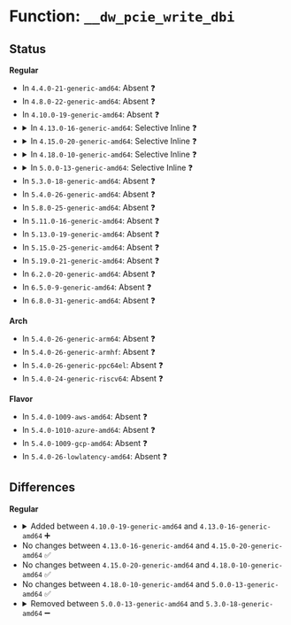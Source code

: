 # Function: <code>__dw_pcie_write_dbi</code>

## Status
<b>Regular</b>
<ul>
<li>
In <code>4.4.0-21-generic-amd64</code>: Absent ❓
</li>
<li>
In <code>4.8.0-22-generic-amd64</code>: Absent ❓
</li>
<li>
In <code>4.10.0-19-generic-amd64</code>: Absent ❓
</li>
<li>
<details>
<summary>In <code>4.13.0-16-generic-amd64</code>: Selective Inline ❓</summary>

```c
void __dw_pcie_write_dbi(struct dw_pcie * pci, void * base, u32 reg, size_t size, u32 val)
```

```json
{
  "name": "__dw_pcie_write_dbi",
  "collision_type": "Unique Global",
  "inline_type": "Selective",
  "funcs": [
    {
      "addr": 18446744071583903648,
      "name": "__dw_pcie_write_dbi",
      "external": true,
      "loc": "drivers/pci/dwc/pcie-designware.c:80",
      "file": "drivers/pci/dwc/pcie-designware.c",
      "inline": "not declared, inlined",
      "caller_inline": [],
      "caller_func": [
        "drivers/pci/dwc/pcie-designware.c:dw_pcie_disable_atu",
        "drivers/pci/dwc/pcie-designware.c:dw_pcie_disable_atu",
        "drivers/pci/dwc/pcie-designware.c:dw_pcie_prog_inbound_atu",
        "drivers/pci/dwc/pcie-designware.c:dw_pcie_prog_inbound_atu",
        "drivers/pci/dwc/pcie-designware.c:dw_pcie_prog_inbound_atu",
        "drivers/pci/dwc/pcie-designware.c:dw_pcie_prog_inbound_atu",
        "drivers/pci/dwc/pcie-designware.c:dw_pcie_prog_inbound_atu",
        "drivers/pci/dwc/pcie-designware.c:dw_pcie_prog_inbound_atu_unroll",
        "drivers/pci/dwc/pcie-designware.c:dw_pcie_prog_inbound_atu_unroll",
        "drivers/pci/dwc/pcie-designware.c:dw_pcie_prog_inbound_atu_unroll",
        "drivers/pci/dwc/pcie-designware.c:dw_pcie_prog_inbound_atu_unroll",
        "drivers/pci/dwc/pcie-designware.c:dw_pcie_prog_outbound_atu",
        "drivers/pci/dwc/pcie-designware.c:dw_pcie_prog_outbound_atu",
        "drivers/pci/dwc/pcie-designware.c:dw_pcie_prog_outbound_atu",
        "drivers/pci/dwc/pcie-designware.c:dw_pcie_prog_outbound_atu",
        "drivers/pci/dwc/pcie-designware.c:dw_pcie_prog_outbound_atu",
        "drivers/pci/dwc/pcie-designware.c:dw_pcie_prog_outbound_atu",
        "drivers/pci/dwc/pcie-designware.c:dw_pcie_prog_outbound_atu",
        "drivers/pci/dwc/pcie-designware.c:dw_pcie_prog_outbound_atu",
        "drivers/pci/dwc/pcie-designware.c:dw_pcie_prog_outbound_atu_unroll",
        "drivers/pci/dwc/pcie-designware.c:dw_pcie_prog_outbound_atu_unroll",
        "drivers/pci/dwc/pcie-designware.c:dw_pcie_prog_outbound_atu_unroll",
        "drivers/pci/dwc/pcie-designware.c:dw_pcie_prog_outbound_atu_unroll",
        "drivers/pci/dwc/pcie-designware.c:dw_pcie_prog_outbound_atu_unroll",
        "drivers/pci/dwc/pcie-designware.c:dw_pcie_prog_outbound_atu_unroll",
        "drivers/pci/dwc/pcie-designware.c:dw_pcie_prog_outbound_atu_unroll",
        "drivers/pci/dwc/pcie-designware-host.c:dw_pcie_setup_rc",
        "drivers/pci/dwc/pcie-designware-host.c:dw_pcie_setup_rc",
        "drivers/pci/dwc/pcie-designware-host.c:dw_pcie_setup_rc",
        "drivers/pci/dwc/pcie-designware-host.c:dw_pcie_setup_rc",
        "drivers/pci/dwc/pcie-designware-host.c:dw_pcie_setup_rc"
      ]
    }
  ],
  "symbols": [
    {
      "addr": 18446744071583903648,
      "name": "__dw_pcie_write_dbi",
      "section": ".text",
      "bind": "STB_GLOBAL",
      "size": 92
    }
  ]
}
```
</details>
</li>
<li>
<details>
<summary>In <code>4.15.0-20-generic-amd64</code>: Selective Inline ❓</summary>

```c
void __dw_pcie_write_dbi(struct dw_pcie * pci, void * base, u32 reg, size_t size, u32 val)
```

```json
{
  "name": "__dw_pcie_write_dbi",
  "collision_type": "Unique Global",
  "inline_type": "Selective",
  "funcs": [
    {
      "addr": 18446744071584166976,
      "name": "__dw_pcie_write_dbi",
      "external": true,
      "loc": "drivers/pci/dwc/pcie-designware.c:80",
      "file": "drivers/pci/dwc/pcie-designware.c",
      "inline": "not declared, inlined",
      "caller_inline": [],
      "caller_func": [
        "drivers/pci/dwc/pcie-designware.c:dw_pcie_disable_atu",
        "drivers/pci/dwc/pcie-designware.c:dw_pcie_disable_atu",
        "drivers/pci/dwc/pcie-designware.c:dw_pcie_prog_inbound_atu",
        "drivers/pci/dwc/pcie-designware.c:dw_pcie_prog_inbound_atu",
        "drivers/pci/dwc/pcie-designware.c:dw_pcie_prog_inbound_atu",
        "drivers/pci/dwc/pcie-designware.c:dw_pcie_prog_inbound_atu",
        "drivers/pci/dwc/pcie-designware.c:dw_pcie_prog_inbound_atu",
        "drivers/pci/dwc/pcie-designware.c:dw_pcie_prog_inbound_atu",
        "drivers/pci/dwc/pcie-designware.c:dw_pcie_prog_inbound_atu",
        "drivers/pci/dwc/pcie-designware.c:dw_pcie_prog_inbound_atu",
        "drivers/pci/dwc/pcie-designware.c:dw_pcie_prog_inbound_atu",
        "drivers/pci/dwc/pcie-designware.c:dw_pcie_prog_outbound_atu",
        "drivers/pci/dwc/pcie-designware.c:dw_pcie_prog_outbound_atu",
        "drivers/pci/dwc/pcie-designware.c:dw_pcie_prog_outbound_atu",
        "drivers/pci/dwc/pcie-designware.c:dw_pcie_prog_outbound_atu",
        "drivers/pci/dwc/pcie-designware.c:dw_pcie_prog_outbound_atu",
        "drivers/pci/dwc/pcie-designware.c:dw_pcie_prog_outbound_atu",
        "drivers/pci/dwc/pcie-designware.c:dw_pcie_prog_outbound_atu",
        "drivers/pci/dwc/pcie-designware.c:dw_pcie_prog_outbound_atu",
        "drivers/pci/dwc/pcie-designware.c:dw_pcie_prog_outbound_atu",
        "drivers/pci/dwc/pcie-designware.c:dw_pcie_prog_outbound_atu",
        "drivers/pci/dwc/pcie-designware.c:dw_pcie_prog_outbound_atu",
        "drivers/pci/dwc/pcie-designware.c:dw_pcie_prog_outbound_atu",
        "drivers/pci/dwc/pcie-designware.c:dw_pcie_prog_outbound_atu",
        "drivers/pci/dwc/pcie-designware.c:dw_pcie_prog_outbound_atu",
        "drivers/pci/dwc/pcie-designware.c:dw_pcie_prog_outbound_atu",
        "drivers/pci/dwc/pcie-designware-host.c:dw_pcie_setup_rc",
        "drivers/pci/dwc/pcie-designware-host.c:dw_pcie_setup_rc",
        "drivers/pci/dwc/pcie-designware-host.c:dw_pcie_setup_rc",
        "drivers/pci/dwc/pcie-designware-host.c:dw_pcie_setup_rc",
        "drivers/pci/dwc/pcie-designware-host.c:dw_pcie_setup_rc",
        "drivers/pci/dwc/pcie-designware-host.c:dw_pcie_setup_rc",
        "drivers/pci/dwc/pcie-designware-host.c:dw_pcie_setup_rc",
        "drivers/pci/dwc/pcie-designware-host.c:dw_pcie_setup_rc",
        "drivers/pci/dwc/pcie-designware-host.c:dw_pcie_setup_rc"
      ]
    }
  ],
  "symbols": [
    {
      "addr": 18446744071584166976,
      "name": "__dw_pcie_write_dbi",
      "section": ".text",
      "bind": "STB_GLOBAL",
      "size": 95
    }
  ]
}
```
</details>
</li>
<li>
<details>
<summary>In <code>4.18.0-10-generic-amd64</code>: Selective Inline ❓</summary>

```c
void __dw_pcie_write_dbi(struct dw_pcie * pci, void * base, u32 reg, size_t size, u32 val)
```

```json
{
  "name": "__dw_pcie_write_dbi",
  "collision_type": "Unique Global",
  "inline_type": "Selective",
  "funcs": [
    {
      "addr": 18446744071584385056,
      "name": "__dw_pcie_write_dbi",
      "external": true,
      "loc": "drivers/pci/controller/dwc/pcie-designware.c:77",
      "file": "drivers/pci/controller/dwc/pcie-designware.c",
      "inline": "not declared, inlined",
      "caller_inline": [],
      "caller_func": [
        "drivers/pci/controller/dwc/pcie-designware.c:dw_pcie_disable_atu",
        "drivers/pci/controller/dwc/pcie-designware.c:dw_pcie_disable_atu",
        "drivers/pci/controller/dwc/pcie-designware.c:dw_pcie_prog_inbound_atu",
        "drivers/pci/controller/dwc/pcie-designware.c:dw_pcie_prog_inbound_atu",
        "drivers/pci/controller/dwc/pcie-designware.c:dw_pcie_prog_inbound_atu",
        "drivers/pci/controller/dwc/pcie-designware.c:dw_pcie_prog_inbound_atu",
        "drivers/pci/controller/dwc/pcie-designware.c:dw_pcie_prog_inbound_atu",
        "drivers/pci/controller/dwc/pcie-designware.c:dw_pcie_prog_inbound_atu",
        "drivers/pci/controller/dwc/pcie-designware.c:dw_pcie_prog_inbound_atu",
        "drivers/pci/controller/dwc/pcie-designware.c:dw_pcie_prog_inbound_atu",
        "drivers/pci/controller/dwc/pcie-designware.c:dw_pcie_prog_inbound_atu",
        "drivers/pci/controller/dwc/pcie-designware.c:dw_pcie_prog_outbound_atu",
        "drivers/pci/controller/dwc/pcie-designware.c:dw_pcie_prog_outbound_atu",
        "drivers/pci/controller/dwc/pcie-designware.c:dw_pcie_prog_outbound_atu",
        "drivers/pci/controller/dwc/pcie-designware.c:dw_pcie_prog_outbound_atu",
        "drivers/pci/controller/dwc/pcie-designware.c:dw_pcie_prog_outbound_atu",
        "drivers/pci/controller/dwc/pcie-designware.c:dw_pcie_prog_outbound_atu",
        "drivers/pci/controller/dwc/pcie-designware.c:dw_pcie_prog_outbound_atu",
        "drivers/pci/controller/dwc/pcie-designware.c:dw_pcie_prog_outbound_atu",
        "drivers/pci/controller/dwc/pcie-designware.c:dw_pcie_prog_outbound_atu",
        "drivers/pci/controller/dwc/pcie-designware.c:dw_pcie_prog_outbound_atu",
        "drivers/pci/controller/dwc/pcie-designware.c:dw_pcie_prog_outbound_atu",
        "drivers/pci/controller/dwc/pcie-designware.c:dw_pcie_prog_outbound_atu",
        "drivers/pci/controller/dwc/pcie-designware.c:dw_pcie_prog_outbound_atu",
        "drivers/pci/controller/dwc/pcie-designware.c:dw_pcie_prog_outbound_atu",
        "drivers/pci/controller/dwc/pcie-designware.c:dw_pcie_prog_outbound_atu",
        "drivers/pci/controller/dwc/pcie-designware-host.c:dw_pcie_setup_rc",
        "drivers/pci/controller/dwc/pcie-designware-host.c:dw_pcie_setup_rc",
        "drivers/pci/controller/dwc/pcie-designware-host.c:dw_pcie_setup_rc",
        "drivers/pci/controller/dwc/pcie-designware-host.c:dw_pcie_setup_rc",
        "drivers/pci/controller/dwc/pcie-designware-host.c:dw_pcie_setup_rc",
        "drivers/pci/controller/dwc/pcie-designware-host.c:dw_pcie_setup_rc",
        "drivers/pci/controller/dwc/pcie-designware-host.c:dw_pcie_setup_rc",
        "drivers/pci/controller/dwc/pcie-designware-host.c:dw_pcie_setup_rc",
        "drivers/pci/controller/dwc/pcie-designware-host.c:dw_pcie_setup_rc",
        "drivers/pci/controller/dwc/pcie-designware-ep.c:dw_pcie_ep_reset_bar",
        "drivers/pci/controller/dwc/pcie-designware-ep.c:dw_pcie_ep_reset_bar",
        "drivers/pci/controller/dwc/pcie-designware-ep.c:dw_pcie_ep_reset_bar",
        "drivers/pci/controller/dwc/pcie-designware-ep.c:dw_pcie_ep_reset_bar"
      ]
    }
  ],
  "symbols": [
    {
      "addr": 18446744071584385056,
      "name": "__dw_pcie_write_dbi",
      "section": ".text",
      "bind": "STB_GLOBAL",
      "size": 95
    }
  ]
}
```
</details>
</li>
<li>
<details>
<summary>In <code>5.0.0-13-generic-amd64</code>: Selective Inline ❓</summary>

```c
void __dw_pcie_write_dbi(struct dw_pcie * pci, void * base, u32 reg, size_t size, u32 val)
```

```json
{
  "name": "__dw_pcie_write_dbi",
  "collision_type": "Unique Global",
  "inline_type": "Selective",
  "funcs": [
    {
      "addr": 18446744071584476896,
      "name": "__dw_pcie_write_dbi",
      "external": true,
      "loc": "drivers/pci/controller/dwc/pcie-designware.c:77",
      "file": "drivers/pci/controller/dwc/pcie-designware.c",
      "inline": "not declared, inlined",
      "caller_inline": [],
      "caller_func": [
        "drivers/pci/controller/dwc/pcie-designware.c:dw_pcie_disable_atu",
        "drivers/pci/controller/dwc/pcie-designware.c:dw_pcie_disable_atu",
        "drivers/pci/controller/dwc/pcie-designware.c:dw_pcie_prog_inbound_atu",
        "drivers/pci/controller/dwc/pcie-designware.c:dw_pcie_prog_inbound_atu",
        "drivers/pci/controller/dwc/pcie-designware.c:dw_pcie_prog_inbound_atu",
        "drivers/pci/controller/dwc/pcie-designware.c:dw_pcie_prog_inbound_atu",
        "drivers/pci/controller/dwc/pcie-designware.c:dw_pcie_prog_inbound_atu",
        "drivers/pci/controller/dwc/pcie-designware.c:dw_pcie_prog_inbound_atu",
        "drivers/pci/controller/dwc/pcie-designware.c:dw_pcie_prog_inbound_atu",
        "drivers/pci/controller/dwc/pcie-designware.c:dw_pcie_prog_inbound_atu",
        "drivers/pci/controller/dwc/pcie-designware.c:dw_pcie_prog_inbound_atu",
        "drivers/pci/controller/dwc/pcie-designware.c:dw_pcie_prog_outbound_atu",
        "drivers/pci/controller/dwc/pcie-designware.c:dw_pcie_prog_outbound_atu",
        "drivers/pci/controller/dwc/pcie-designware.c:dw_pcie_prog_outbound_atu",
        "drivers/pci/controller/dwc/pcie-designware.c:dw_pcie_prog_outbound_atu",
        "drivers/pci/controller/dwc/pcie-designware.c:dw_pcie_prog_outbound_atu",
        "drivers/pci/controller/dwc/pcie-designware.c:dw_pcie_prog_outbound_atu",
        "drivers/pci/controller/dwc/pcie-designware.c:dw_pcie_prog_outbound_atu",
        "drivers/pci/controller/dwc/pcie-designware.c:dw_pcie_prog_outbound_atu",
        "drivers/pci/controller/dwc/pcie-designware.c:dw_pcie_prog_outbound_atu",
        "drivers/pci/controller/dwc/pcie-designware.c:dw_pcie_prog_outbound_atu",
        "drivers/pci/controller/dwc/pcie-designware.c:dw_pcie_prog_outbound_atu",
        "drivers/pci/controller/dwc/pcie-designware.c:dw_pcie_prog_outbound_atu",
        "drivers/pci/controller/dwc/pcie-designware.c:dw_pcie_prog_outbound_atu",
        "drivers/pci/controller/dwc/pcie-designware.c:dw_pcie_prog_outbound_atu",
        "drivers/pci/controller/dwc/pcie-designware.c:dw_pcie_prog_outbound_atu",
        "drivers/pci/controller/dwc/pcie-designware-host.c:dw_pcie_setup_rc",
        "drivers/pci/controller/dwc/pcie-designware-host.c:dw_pcie_setup_rc",
        "drivers/pci/controller/dwc/pcie-designware-host.c:dw_pcie_setup_rc",
        "drivers/pci/controller/dwc/pcie-designware-host.c:dw_pcie_setup_rc",
        "drivers/pci/controller/dwc/pcie-designware-host.c:dw_pcie_setup_rc",
        "drivers/pci/controller/dwc/pcie-designware-host.c:dw_pcie_setup_rc",
        "drivers/pci/controller/dwc/pcie-designware-host.c:dw_pcie_setup_rc",
        "drivers/pci/controller/dwc/pcie-designware-host.c:dw_pcie_setup_rc",
        "drivers/pci/controller/dwc/pcie-designware-host.c:dw_pcie_setup_rc",
        "drivers/pci/controller/dwc/pcie-designware-ep.c:dw_pcie_ep_reset_bar",
        "drivers/pci/controller/dwc/pcie-designware-ep.c:dw_pcie_ep_reset_bar",
        "drivers/pci/controller/dwc/pcie-designware-ep.c:dw_pcie_ep_reset_bar",
        "drivers/pci/controller/dwc/pcie-designware-ep.c:dw_pcie_ep_reset_bar"
      ]
    }
  ],
  "symbols": [
    {
      "addr": 18446744071584476896,
      "name": "__dw_pcie_write_dbi",
      "section": ".text",
      "bind": "STB_GLOBAL",
      "size": 95
    }
  ]
}
```
</details>
</li>
<li>
In <code>5.3.0-18-generic-amd64</code>: Absent ❓
</li>
<li>
In <code>5.4.0-26-generic-amd64</code>: Absent ❓
</li>
<li>
In <code>5.8.0-25-generic-amd64</code>: Absent ❓
</li>
<li>
In <code>5.11.0-16-generic-amd64</code>: Absent ❓
</li>
<li>
In <code>5.13.0-19-generic-amd64</code>: Absent ❓
</li>
<li>
In <code>5.15.0-25-generic-amd64</code>: Absent ❓
</li>
<li>
In <code>5.19.0-21-generic-amd64</code>: Absent ❓
</li>
<li>
In <code>6.2.0-20-generic-amd64</code>: Absent ❓
</li>
<li>
In <code>6.5.0-9-generic-amd64</code>: Absent ❓
</li>
<li>
In <code>6.8.0-31-generic-amd64</code>: Absent ❓
</li>
</ul>
<b>Arch</b>
<ul>
<li>
In <code>5.4.0-26-generic-arm64</code>: Absent ❓
</li>
<li>
In <code>5.4.0-26-generic-armhf</code>: Absent ❓
</li>
<li>
In <code>5.4.0-26-generic-ppc64el</code>: Absent ❓
</li>
<li>
In <code>5.4.0-24-generic-riscv64</code>: Absent ❓
</li>
</ul>
<b>Flavor</b>
<ul>
<li>
In <code>5.4.0-1009-aws-amd64</code>: Absent ❓
</li>
<li>
In <code>5.4.0-1010-azure-amd64</code>: Absent ❓
</li>
<li>
In <code>5.4.0-1009-gcp-amd64</code>: Absent ❓
</li>
<li>
In <code>5.4.0-26-lowlatency-amd64</code>: Absent ❓
</li>
</ul>

## Differences
<b>Regular</b>
<ul>
<li>
<details>
<summary>Added between <code>4.10.0-19-generic-amd64</code> and <code>4.13.0-16-generic-amd64</code> ➕</summary>

```c
void __dw_pcie_write_dbi(struct dw_pcie * pci, void * base, u32 reg, size_t size, u32 val)
```
</details>
</li>
<li>
No changes between <code>4.13.0-16-generic-amd64</code> and <code>4.15.0-20-generic-amd64</code> ✅
</li>
<li>
No changes between <code>4.15.0-20-generic-amd64</code> and <code>4.18.0-10-generic-amd64</code> ✅
</li>
<li>
No changes between <code>4.18.0-10-generic-amd64</code> and <code>5.0.0-13-generic-amd64</code> ✅
</li>
<li>
<details>
<summary>Removed between <code>5.0.0-13-generic-amd64</code> and <code>5.3.0-18-generic-amd64</code> ➖</summary>

```c
void __dw_pcie_write_dbi(struct dw_pcie * pci, void * base, u32 reg, size_t size, u32 val)
```
</details>
</li>
</ul>
